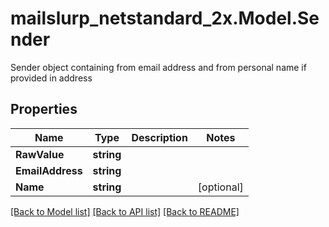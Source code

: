 # mailslurp_netstandard_2x.Model.Sender
Sender object containing from email address and from personal name if provided in address

## Properties

Name | Type | Description | Notes
------------ | ------------- | ------------- | -------------
**RawValue** | **string** |  | 
**EmailAddress** | **string** |  | 
**Name** | **string** |  | [optional] 

[[Back to Model list]](../README#documentation-for-models) [[Back to API list]](../README#documentation-for-api-endpoints) [[Back to README]](../README)

